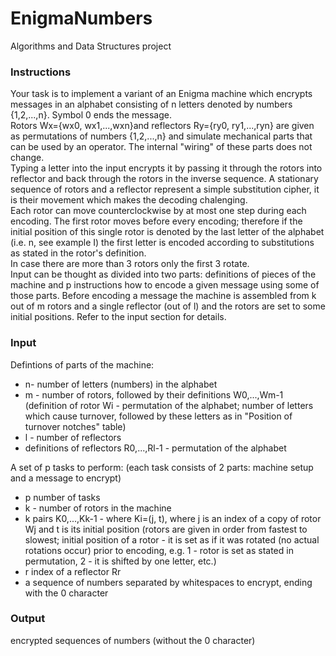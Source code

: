 # EnigmaNumbers

Algorithms and Data Structures project

### Instructions

Your task is to implement a variant of an Enigma machine which encrypts messages in an alphabet consisting of n letters denoted by numbers {1,2,...,n}. Symbol 0 ends the message. <br/>
Rotors Wx={wx0, wx1,...,wxn}and reflectors Ry={ry0, ry1,...,ryn} are given as permutations of numbers {1,2,...,n} and simulate mechanical parts that can be used by an operator. The internal "wiring" of these parts does not change. <br/>
Typing a letter into the input encrypts it by passing it through the rotors into reflector and back through the rotors in the inverse sequence. A stationary sequence of rotors and a reflector represent a simple substitution cipher, it is their movement which makes the decoding chalenging.<br/>
Each rotor can move counterclockwise by at most one step during each encoding. The first rotor moves before every encoding; therefore if the initial position of this single rotor is denoted by the last letter of the alphabet (i.e. n, see example I) the first letter is encoded according to substitutions as stated in the rotor's definition.<br/>
In case there are more than 3 rotors only the first 3 rotate.<br/>
Input can be thought as divided into two parts: definitions of pieces of the machine and p instructions how to encode a given message using some of those parts. Before encoding a message the machine is assembled from k out of m rotors and a single reflector (out of l) and the rotors are set to some initial positions. Refer to the input section for details.<br/>

### Input
Defintions of parts of the machine:
<ul>
    <li>n- number of letters (numbers) in the alphabet</li>
    <li>m - number of rotors, followed by their definitions W0,...,Wm-1 (definition of rotor Wi - permutation of the alphabet; number of letters which cause turnover, followed by these letters as in "Position of turnover notches" table)</li>
    <li>l - number of reflectors</li>
    <li>definitions of reflectors R0,...,Rl-1 - permutation of the alphabet</li>
</ul>

A set of p tasks to perform: (each task consists of 2 parts: machine setup and a message to encrypt)
<ul>
  <li>p number of tasks</li>
  <li>k - number of rotors in the machine</li>
  <li>k pairs K0,...,Kk-1 - where Ki=(j, t), where j is an index of a copy of rotor Wj and t is its initial position (rotors are given in order from fastest to slowest; initial position of a rotor - it is set as if it was rotated (no actual rotations occur) prior to encoding, e.g. 1 - rotor is set as stated in permutation, 2 - it is shifted by one letter, etc.)</li>
  <li>r index of a reflector Rr</li>
  <li>a sequence of numbers separated by whitespaces to encrypt, ending with the 0 character</li>
</ul>

### Output
encrypted sequences of numbers (without the 0 character)
